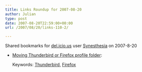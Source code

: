 ```yaml
---
title: Links Roundup for 2007-08-20
author: Julian
type: post
date: 2007-08-20T22:59:00+00:00
url: /2007/08/20/links-110-2/

---
```

Shared bookmarks for [del.icio.us][1] user  [Synesthesia][2] on 2007-8-20

  * [Moving Thunderbird or Firefox profile folder][3]:
  
    Keywords: [Thunderbird][4], [Firefox][5]

 [1]: https://del.icio.us/
 [2]: https://del.icio.us/synesthesia
 [3]: https://kb.mozillazine.org/Moving_your_profile_folder "https://kb.mozillazine.org/Moving_your_profile_folder"
 [4]: https://del.icio.us/synesthesia/Thunderbird
 [5]: https://del.icio.us/synesthesia/Firefox